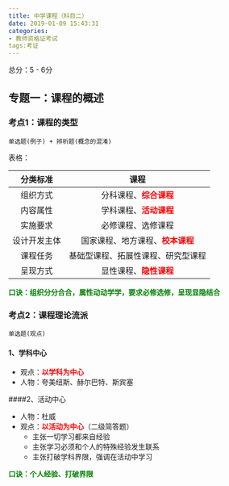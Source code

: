 ```yaml
---
title: 中学课程（科目二）
date: 2019-01-09 15:43:31
categories:
- 教师资格证考试
tags:考证
---
```


总分：5 - 6分

## 专题一：课程的概述

### 考点1：课程的类型

```
单选题(例子) + 辨析题(概念的混淆)
```

表格：

|   分类标准   |                             课程                             |
| :----------: | :----------------------------------------------------------: |
|   组织方式   |    分科课程、<span style='color:red'>**综合课程**</span>     |
|   内容属性   |    学科课程、<span style='color:red'>**活动课程**</span>     |
|   实施要求   |                      必修课程、选修课程                      |
| 设计开发主体 | 国家课程、地方课程、<span style='color:red'>**校本课程**</span> |
|   课程任务   |              基础型课程、拓展性课程、研究型课程              |
|   呈现方式   |    显性课程、<span style='color:red'>**隐性课程**</span>     |

 <span style='color:green'>**口诀：组织分分合合，属性动动学学，要求必修选修，呈现显隐结合**</span>

### 考点2：课程理论流派

```
单选题(观点)
```

#### 1、学科中心

* 观点：<span style='color:red'>**以学科为中心**</span>
* 人物：夸美纽斯、赫尔巴特、斯宾塞

####2、活动中心

* 人物：杜威
* 观点：<span style='color:red'>**以活动为中心**</span>（二级简答题）
  * 主张一切学习都来自经验
  * 主张学习必须和个人的特殊经验发生联系
  * 主张打破学科界限，强调在活动中学习

 <span style='color:green'>**口诀：个人经验、打破界限**</span>

